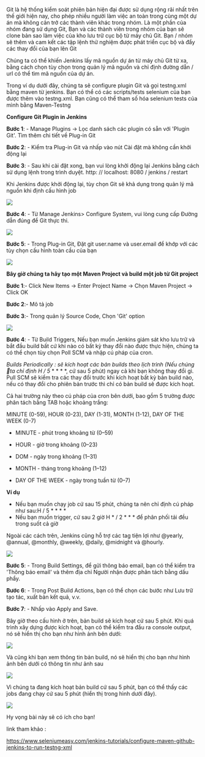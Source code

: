 Git là hệ thống kiểm soát phiên bản hiện đại được sử dụng rộng rãi nhất trên thế giới hiện nay, cho phép nhiều người làm việc an toàn trong cùng một dự án mà không cản trở các thành viên khác trong nhóm. Là một phần của nhóm đang sử dụng Git, Bạn và các thành viên trong nhóm của bạn sẽ clone bản sao làm việc của kho lưu trữ cục bộ từ máy chủ Git. Bạn / nhóm sẽ thêm và cam kết các tập lệnh thử nghiệm được phát triển cục bộ và đẩy các thay đổi của bạn lên Git

Chúng ta có thể khiến Jenkins lấy mã nguồn dự án từ máy chủ Git từ xa, bằng cách chọn tùy chọn trong quản lý mã nguồn và chỉ định đường dẫn / url có thể tìm mã nguồn của dự án.

Trong ví dụ dưới đây, chúng ta sẽ configure plugin Git và gọi testng.xml bằng maven từ jenkins. Bạn có thể có các scripts/tests selenium của bạn được thêm vào testng.xml. Bạn cũng có thể tham số hóa selenium tests của mình bằng Maven-Testng

**Configure Git Plugin in Jenkins**

**Bước 1**: - Manage Plugins -> Lọc danh sách các plugin có sẵn với 'Plugin Git'. Tìm thêm chi tiết về Plug-in Git

**Bước 2**: - Kiểm tra Plug-in Git và nhấp vào nút Cài đặt mà không cần khởi động lại

**Bước 3**: - Sau khi cài đặt xong, bạn vui lòng khởi động lại Jenkins bằng cách sử dụng lệnh trong trình duyệt. http: // localhost: 8080 / jenkins / restart

Khi Jenkins được khởi động lại, tùy chọn Git sẽ khả dụng trong quản lý mã nguồn khi định cấu hình job

![](https://images.viblo.asia/c1f87e9d-09ff-459e-bc09-5fdc41c7b25b.jpg)

**Bước 4**: - Từ Manage Jenkins> Configure System, vui lòng cung cấp Đường dẫn đúng để Git thực thi.

![](https://images.viblo.asia/e01198e3-4813-4f46-b397-30b19ccf9828.jpg)

**Bước 5**: - Trong Plug-in Git, Đặt git user.name và user.email để khớp với các tùy chọn cấu hình toàn cầu của bạn

![](https://images.viblo.asia/2c9b2a68-d303-40fd-8bde-bede7250b010.jpg)

**Bây giờ chúng ta hãy tạo một Maven Project và build một job từ Git project**

**Bước 1**:- Click New Items -> Enter Project Name -> Chọn Maven Project -> Click OK

**Bước 2**:- Mô tả job

**Bước 3**:- Trong quản lý Source Code, Chọn 'Git' option

![](https://images.viblo.asia/f89a822c-5b5a-40c4-a7a0-e038d5fbc7c6.jpg)

**Bước 4**: - Từ Build Triggers, Nếu bạn muốn Jenkins giám sát kho lưu trữ và bắt đầu build bất cứ khi nào có bất kỳ thay đổi nào được thực hiện, chúng ta có thể chọn tùy chọn Poll SCM và nhập cú pháp của cron.

*Builds Periodically : sẽ kích hoạt các bản builds theo lịch trình (Nếu chúng ta chỉ định H / 5* * * * *, cứ sau 5 phút) ngay cả khi bạn không thay đổi gì. Pull SCM sẽ kiểm tra các thay đổi trước khi kích hoạt bất kỳ bản build nào, nếu có thay đổi cho phiên bản trước thì chỉ có bản build sẽ được kích hoạt.

Cả hai trường này theo cú pháp của cron bên dưới, bao gồm 5 trường được phân tách bằng TAB hoặc khoảng trắng: 

MINUTE (0-59), HOUR (0-23), DAY (1-31), MONTH (1-12), DAY OF THE WEEK (0-7)

* MINUTE -  phút trong khoảng từ  (0–59)

* HOUR -  giờ trong khoảng (0–23)

* DOM -  ngày trong khoảng (1–31)

* MONTH - tháng trong khoảng (1–12)

* DAY OF THE WEEK -  ngày trong tuần từ  (0–7) 

**Ví dụ**

- Nếu bạn muốn chạy job cứ sau 15 phút, chúng ta nên chỉ định cú pháp  như sau:H / 5 * * * *
- Nếu bạn muốn trigger, cứ sau 2 giờ H * / 2 * * * để phân phối tải đều trong suốt cả giờ

Ngoài các cách trên, Jenkins cũng hỗ trợ các tag tiện lợi như @yearly, @annual, @monthly, @weekly, @daily, @midnight và @hourly.

![](https://images.viblo.asia/907d65ff-ae31-4eea-a980-eff2840d607a.jpg)

**Bước 5**: - Trong Build Settings, để gửi thông báo email, bạn có thể kiểm tra 'Thông báo email' và thêm địa chỉ Người nhận được phân tách bằng dấu phẩy.

**Bước 6**: - Trong Post Build Actions, bạn có thể chọn các bước như Lưu trữ tạo tác, xuất bản kết quả, v.v.

**Bước 7**: - Nhấp vào Apply and Save.

Bây giờ theo cấu hình ở trên, bản build sẽ kích hoạt cứ sau 5 phút.
Khi quá trình xây dựng được kích hoạt, bạn có thể kiểm tra đầu ra console output, nó sẽ hiển thị cho bạn như hình ảnh bên dưới:

![](https://images.viblo.asia/27b81ea4-8df0-4748-adae-5fadf963082a.jpg)

Và cũng khi bạn xem thông tin bản build, nó sẽ hiển thị cho bạn như hình ảnh bên dưới có thông tin như ảnh sau

![](https://images.viblo.asia/3c183af0-2419-45c6-8f00-d1385a623337.jpg)

Vì chúng ta đang kích hoạt bản build cứ sau 5 phút, bạn có thể thấy các jobs đang chạy cứ sau 5 phút (hiển thị trong hình dưới đây).

![](https://images.viblo.asia/1dede9da-5e06-4394-86dc-7d8317f2dc70.jpg)

Hy vọng bài này sẽ có ích cho bạn! 

link tham khảo : 

https://www.seleniumeasy.com/jenkins-tutorials/configure-maven-github-jenkins-to-run-testng-xml